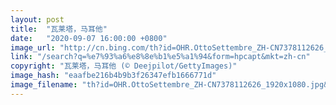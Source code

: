 ```yaml
---
layout: post
title:  "瓦莱塔，马耳他"
date:   "2020-09-07 16:00:00 +0800"
image_url: "http://cn.bing.com/th?id=OHR.OttoSettembre_ZH-CN7378112626_1920x1080.jpg&rf=LaDigue_1920x1080.jpg&pid=hp"
link: "/search?q=%e7%93%a6%e8%8e%b1%e5%a1%94&form=hpcapt&mkt=zh-cn"
copyright: "瓦莱塔，马耳他 (© Deejpilot/GettyImages)"
image_hash: "eaafbe216b4b9b3f26347efb1666771d"
image_filename: "th?id=OHR.OttoSettembre_ZH-CN7378112626_1920x1080.jpg&rf=LaDigue_1920x1080.jpg&pid=hp"
---
```


